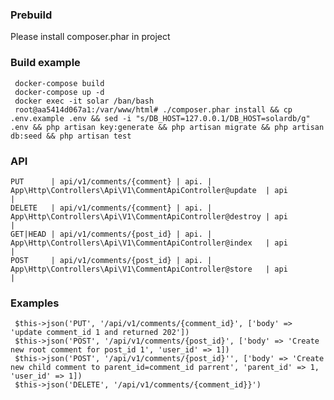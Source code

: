 ### Prebuild
Please install composer.phar in project
     
### Build example
     docker-compose build
     docker-compose up -d
     docker exec -it solar /ban/bash 
     root@aa5414d067a1:/var/www/html# ./composer.phar install && cp .env.example .env && sed -i "s/DB_HOST=127.0.0.1/DB_HOST=solardb/g" .env && php artisan key:generate && php artisan migrate && php artisan db:seed && php artisan test


### API
    PUT      | api/v1/comments/{comment} | api. | App\Http\Controllers\Api\V1\CommentApiController@update  | api        |
    DELETE   | api/v1/comments/{comment} | api. | App\Http\Controllers\Api\V1\CommentApiController@destroy | api        |
    GET|HEAD | api/v1/comments/{post_id} | api. | App\Http\Controllers\Api\V1\CommentApiController@index   | api        |
    POST     | api/v1/comments/{post_id} | api. | App\Http\Controllers\Api\V1\CommentApiController@store   | api        |

### Examples
     $this->json('PUT', '/api/v1/comments/{comment_id}', ['body' => 'update comment_id 1 and returned 202'])
     $this->json('POST', '/api/v1/comments/{post_id}', ['body' => 'Create new root comment for post_id 1', 'user_id' => 1])
     $this->json('POST', '/api/v1/comments/{post_id}'', ['body' => 'Create new child comment to parent_id=comment_id parrent', 'parent_id' => 1, 'user_id' => 1])
     $this->json('DELETE', '/api/v1/comments/{comment_id}}')
